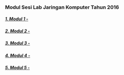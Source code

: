 ### Modul Sesi Lab Jaringan Komputer Tahun 2016

##### [1. Modul 1 - ](link "Modul 1")
##### [2. Modul 2 - ](link "Modul 2")
##### [3. Modul 3 - ](link "Modul 3")
##### [4. Modul 4 - ](link "Modul 4")
##### [5. Modul 5 - ](link "Modul 5")